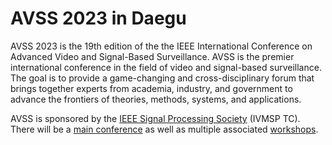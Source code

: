 # AVSS 2023 in Daegu

AVSS 2023 is the 19th edition of the the IEEE International Conference on Advanced Video and Signal-Based Surveillance. AVSS is the premier international conference in the field of video and signal-based surveillance. The goal is to provide a game-changing and cross-disciplinary forum that brings together experts from academia, industry, and government to advance the frontiers of theories, methods, systems, and applications.

AVSS is sponsored by the [IEEE Signal Processing Society](https://signalprocessingsociety.org/) (IVMSP TC). There will be a [main conference](https://www.cs.albany.edu/AVSS2019/program.html) as well as multiple associated [workshops](https://www.cs.albany.edu/AVSS2019/workshops.html).
